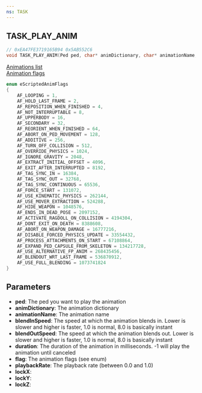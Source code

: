 ```yaml
---
ns: TASK
---
```

## TASK_PLAY_ANIM

```c
// 0xEA47FE3719165B94 0x5AB552C6
void TASK_PLAY_ANIM(Ped ped, char* animDictionary, char* animationName, float blendInSpeed, float blendOutSpeed, int duration, int flag, float playbackRate, BOOL lockX, BOOL lockY, BOOL lockZ);
```

[Animations list](https://alexguirre.github.io/animations-list/)  
[Animation flags](https://alexguirre.github.io/rage-parser-dumps/dump.html?game=gta5&build=3095&search=eScriptedAnimFlags#eScriptedAnimFlags)

```c
enum eScriptedAnimFlags
{
    AF_LOOPING = 1,
    AF_HOLD_LAST_FRAME = 2,
    AF_REPOSITION_WHEN_FINISHED = 4,
    AF_NOT_INTERRUPTABLE = 8,
    AF_UPPERBODY = 16,
    AF_SECONDARY = 32,
    AF_REORIENT_WHEN_FINISHED = 64,
    AF_ABORT_ON_PED_MOVEMENT = 128,
    AF_ADDITIVE = 256,
    AF_TURN_OFF_COLLISION = 512,
    AF_OVERRIDE_PHYSICS = 1024,
    AF_IGNORE_GRAVITY = 2048,
    AF_EXTRACT_INITIAL_OFFSET = 4096,
    AF_EXIT_AFTER_INTERRUPTED = 8192,
    AF_TAG_SYNC_IN = 16384,
    AF_TAG_SYNC_OUT = 32768,
    AF_TAG_SYNC_CONTINUOUS = 65536,
    AF_FORCE_START = 131072,
    AF_USE_KINEMATIC_PHYSICS = 262144,
    AF_USE_MOVER_EXTRACTION = 524288,
    AF_HIDE_WEAPON = 1048576,
    AF_ENDS_IN_DEAD_POSE = 2097152,
    AF_ACTIVATE_RAGDOLL_ON_COLLISION = 4194304,
    AF_DONT_EXIT_ON_DEATH = 8388608,
    AF_ABORT_ON_WEAPON_DAMAGE = 16777216,
    AF_DISABLE_FORCED_PHYSICS_UPDATE = 33554432,
    AF_PROCESS_ATTACHMENTS_ON_START = 67108864,
    AF_EXPAND_PED_CAPSULE_FROM_SKELETON = 134217728,
    AF_USE_ALTERNATIVE_FP_ANIM = 268435456,
    AF_BLENDOUT_WRT_LAST_FRAME = 536870912,
    AF_USE_FULL_BLENDING = 1073741824
}
```

## Parameters
* **ped**: The ped you want to play the animation
* **animDictionary**: The animation dictionary
* **animationName**: The animation name
* **blendInSpeed**: The speed at which the animation blends in. Lower is slower and higher is faster, 1.0 is normal, 8.0 is basically instant
* **blendOutSpeed**: The speed at which the animation blends out. Lower is slower and higher is faster, 1.0 is normal, 8.0 is basically instant
* **duration**: The duration of the animation in milliseconds. -1 will play the animation until canceled
* **flag**: The animation flags (see enum)
* **playbackRate**: The playback rate (between 0.0 and 1.0)
* **lockX**: 
* **lockY**: 
* **lockZ**: 

